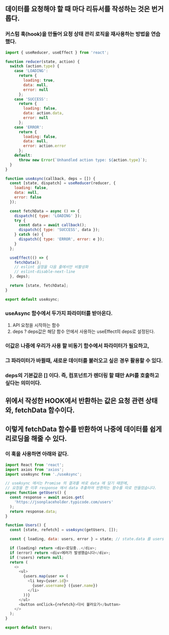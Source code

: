 ## 데이터를 요청해야 할 때 마다 리듀서를 작성하는 것은 번거롭다.

### 커스텀 훅(hook)을 만들어 요청 상태 관리 로직을 재사용하는 방법을 연습했다.
```javascript
import { useReducer, useEffect } from 'react';

function reducer(state, action) {
  switch (action.type) {
    case 'LOADING':
      return {
        loading: true,
        data: null,
        error: null
      };
    case 'SUCCESS':
      return {
        loading: false,
        data: action.data,
        error: null
      };
    case 'ERROR':
      return {
        loading: false,
        data: null,
        error: action.error
      };
    default:
      throw new Error(`Unhandled action type: ${action.type}`);
  }
}

function useAsync(callback, deps = []) {
  const [state, dispatch] = useReducer(reducer, {
    loading: false,
    data: null,
    error: false
  });

  const fetchData = async () => {
    dispatch({ type: 'LOADING' });
    try {
      const data = await callback();
      dispatch({ type: 'SUCCESS', data });
    } catch (e) {
      dispatch({ type: 'ERROR', error: e });
    }
  };

  useEffect(() => {
    fetchData();
    // eslint 설정을 다음 줄에서만 비활성화
    // eslint-disable-next-line
  }, deps);

  return [state, fetchData];
}

export default useAsync;
```

### useAsync 함수에서 두가지 파라미터를 받아온다.
1. API 요청을 시작하는 함수
2. deps ? deps값은 해당 함수 안에서 사용하는 useEffect의 deps로 설정된다.

### 이값은 나중에 우리가 사용 할 비동기 함수에서 파라미터가 필요하고,
### 그 파라미터가 바뀔때, 새로운 데이터를 불러오고 싶은 경우 활용할 수 있다.
### deps의 기본값은 [] 이다. 즉, 컴포넌트가 렌더링 할 때만 API를 호출하고 싶다는 의미이다.

## 위에서 작성한 HOOK에서 반환하는 값은 요청 관련 상태와, fetchData 함수이다.
## 이렇게 fetchData 함수를 반환하여 나중에 데이터를 쉽게 리로딩을 해줄 수 있다.

### 이 훅을 사용하면 아래와 같다.

```javascript
import React from 'react';
import axios from 'axios';
import useAsync from './useAsync';

// useAsync 에서는 Promise 의 결과를 바로 data 에 담기 때문에,
// 요청을 한 이후 response 에서 data 추출하여 반환하는 함수를 따로 만들었습니다.
async function getUsers() {
  const response = await axios.get(
    'https://jsonplaceholder.typicode.com/users'
  );
  return response.data;
}

function Users() {
  const [state, refetch] = useAsync(getUsers, []);

  const { loading, data: users, error } = state; // state.data 를 users 키워드로 조회

  if (loading) return <div>로딩중..</div>;
  if (error) return <div>에러가 발생했습니다</div>;
  if (!users) return null;
  return (
    <>
      <ul>
        {users.map(user => (
          <li key={user.id}>
            {user.username} ({user.name})
          </li>
        ))}
      </ul>
      <button onClick={refetch}>다시 불러오기</button>
    </>
  );
}

export default Users;
```

